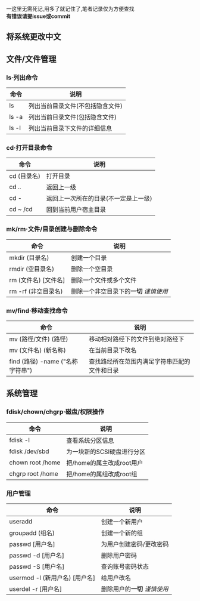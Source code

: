 一这里无需死记,用多了就记住了,笔者记录仅为方便查找  
**有错误请提issue或commit**
## 将系统更改中文
## 文件/文件管理
### ls·列出命令
|  命令  |  说明  |
| ------ | ------ |
|ls   | 列出当前目录文件(不包括隐含文件)|
|ls -a| 列出当前目录文件(包括隐含文件)|
|ls -l| 列出当前目录下文件的详细信息 |
### cd·打开目录命令
|  命令  |  说明  |
| ------ | ------ |
|cd (目录名)|打开目录|
|cd ..|返回上一级|
|cd -|返回上一次所在的目录(不一定是上一级)|
|cd ~ /cd|回到当前用户宿主目录|
### mk/rm·文件/目录创建与删除命令
|  命令  |  说明  |
| ------ | ------ |
|mkdir (目录名)|创建一个目录|
|rmdir (空目录名)|删除一个空目录|
|rm (文件名) [文件名]|删除一个文件或多个文件|
|rm -rf (非空目录名)|删除一个非空目录下的**一切** *谨慎使用*|
### mv/find·移动查找命令
|  命令  |  说明  |
| ------ | ------ |
|mv (路径/文件) (路径) |移动相对路经下的文件到绝对路经下|
|mv (文件名) (新名称) |在当前目录下改名|
|find (路径) -name ("名称字符串") |查找路经所在范围内满足字符串匹配的文件和目录|
## 系统管理
### fdisk/chown/chgrp·磁盘/权限操作
|  命令  |  说明  |
| ------ | ------ |
|fdisk -l|查看系统分区信息|
|fdisk /dev/sbd|为一块新的SCSI硬盘进行分区|
|chown root /home|把/home的属主改成root用户|
|chgrp root /home|把/home的属组改成root组|
### 用户管理
|  命令  |  说明  |
| ------ | ------ |
|useradd|创建一个新用户|
|groupadd (组名)|创建一个新的组|
|passwd [用户名]|为用户创建密码/更改密码|
|passwd -d [用户名]|删除用户密码|
|passwd -S [用户名]|查询账号密码状态|
|usermod -l (新用户名) [用户名] |给用户改名|
|userdel -r [用户名]|删除用户的**一切** *谨慎使用*|



